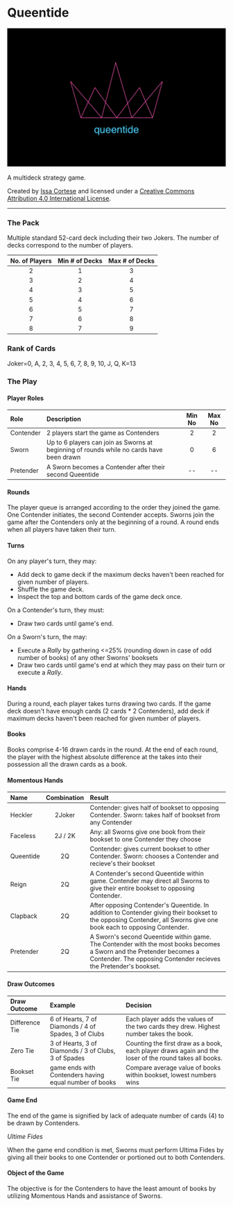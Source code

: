 # Queentide

![logo](./assets/crown.png)

A multideck strategy game.

Created by [Issa Cortese](./MAINTAINERS.md) and licensed under a [Creative Commons Attribution 4.0 International License][cc-by].

[cc-by]: http://creativecommons.org/licenses/by/4.0/

---

### The Pack

Multiple standard 52-card deck including their two Jokers. The number of decks correspond to the number of players.

| No. of Players | Min # of Decks | Max # of Decks |
| :-: | :-: | :-: |
| 2 | 1 | 3 |
| 3 | 2 | 4 |
| 4 | 3 | 5 |
| 5 | 4 | 6 |
| 6 | 5 | 7 |
| 7 | 6 | 8 |
| 8 | 7 | 9 |

### Rank of Cards

Joker=0, A, 2, 3, 4, 5, 6, 7, 8, 9, 10, J, Q, K=13

### The Play

#### Player Roles

| Role | Description | Min No | Max No |
| :- | :- | :-: | :-: |
| Contender | 2 players start the game as Contenders | 2 | 2 |
| Sworn | Up to 6 players can join as Sworns at beginning of rounds while no cards have been drawn | 0 | 6 |
| Pretender | A Sworn becomes a Contender after their second Queentide | -- | -- |

#### Rounds

The player queue is arranged according to the order they joined the game. One Contender initiates, the second Contender accepts. Sworns join the game after the Contenders only at the beginning of a round. A round ends when all players have taken their turn.

#### Turns

On any player's turn, they may:
- Add deck to game deck if the maximum decks haven't been reached for given number of players.
- Shuffle the game deck.
- Inspect the top and bottom cards of the game deck once.

On a Contender's turn, they must:
- Draw two cards until game's end.

On a Sworn's turn, the may:
- Execute a *Rally* by gathering <=25% (rounding down in case of odd number of books) of any other Sworns' booksets
- Draw two cards until game's end at which they may pass on their turn or execute a *Rally*.
    
#### Hands

During a round, each player takes turns drawing two cards. If the game deck doesn't have enough cards (2 cards * 2 Contenders), add deck if maximum decks haven't been reached for given number of players.

#### Books

Books comprise 4-16 drawn cards in the round. At the end of each round, the player with the highest absolute difference at the takes into their possession all the drawn cards as a book.

#### Momentous Hands

| Name | Combination | Result |
| :- | :-: | :- |
| Heckler | 2Joker | Contender: gives half of bookset to opposing Contender. Sworn: takes half of bookset from any Contender |
| Faceless | 2J / 2K | Any: all Sworns give one book from their bookset to one Contender they choose |
| Queentide | 2Q | Contender: gives current bookset to other Contender. Sworn: chooses a Contender and recieve's their bookset |
| Reign | 2Q | A Contender's second Queentide within game. Contender may direct all Sworns to give their entire bookset to opposing Contender. |
| Clapback | 2Q | After opposing Contender's Queentide. In addition to Contender giving their bookset to the opposing Contender, all Sworns give one book each to opposing Contender. |
| Pretender | 2Q | A Sworn's second Queentide within game. The Contender with the most books becomes a Sworn and the Pretender becomes a Contender. The opposing Contender recieves the Pretender's bookset. |

#### Draw Outcomes

| Draw Outcome | Example | Decision |
| :- | :- | :- |
| Difference Tie | 6 of Hearts, 7 of Diamonds / 4 of Spades, 3 of Clubs | Each player adds the values of the two cards they drew. Highest number takes the book. |
| Zero Tie | 3 of Hearts, 3 of Diamonds / 3 of Clubs, 3 of Spades | Counting the first draw as a book, each player draws again and the loser of the round takes all books. |
| Bookset Tie | game ends with Contenders having equal number of books | Compare average value of books within bookset, lowest numbers wins |

#### Game End

The end of the game is signified by lack of adequate number of cards (4) to be drawn by Contenders. 

*Ultime Fides*

When the game end condition is met, Sworns must perform Ultima Fides by giving all their books to one Contender or portioned out to both Contenders.

#### Object of the Game

The objective is for the Contenders to have the least amount of books by utilizing Momentous Hands and assistance of Sworns.
